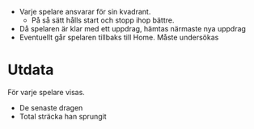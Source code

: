 * Varje spelare ansvarar för sin kvadrant.
	* På så sätt hålls start och stopp ihop bättre.
* Då spelaren är klar med ett uppdrag, hämtas närmaste nya uppdrag
* Eventuellt går spelaren tillbaks till Home. Måste undersökas




# Utdata
För varje spelare visas.
* De senaste dragen
* Total sträcka han sprungit

